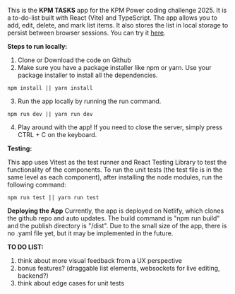 This is the **KPM TASKS** app for the KPM Power coding challenge 2025. It is a to-do-list built with React (Vite) and TypeScript. The app allows you to add, edit, delete, and mark list items. It also stores the list in local storage to persist between browser sessions. You can try it [here](kpm-tasks.netlify.app/). 

**Steps to run locally:**
1. Clone or Download the code on Github
2. Make sure you have a package installer like npm or yarn. Use your package installer to install all the dependencies.
```
npm install || yarn install
```
3. Run the app locally by running the run command.
```
npm run dev || yarn run dev
```
4. Play around with the app! If you need to close the server, simply press CTRL + C on the keyboard.

**Testing:**

This app uses Vitest as the test runner and React Testing Library to test the functionality of the components.
To run the unit tests (the test file is in the same level as each component), after installing the node modules, run the following command:
```
npm run test || yarn run test
```

**Deploying the App**
Currently, the app is deployed on Netlify, which clones the github repo and auto updates. The build command is "npm run build" and the publish directory is "/dist". Due to the small size of the app, there is no .yaml file yet, but it may be implemented in the future.


**TO DO LIST:**
1. think about more visual feedback from a UX perspective 
2. bonus features? (draggable list elements, websockets for live editing, backend?)
3. think about edge cases for unit tests